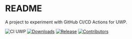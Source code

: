 # README

A project to experiment with GitHub CI/CD Actions for UWP.

![CI UWP](https://github.com/darenm/CustomMayd.Services.Serialization/workflows/CI%20UWP/badge.svg)
[![Downloads](https://img.shields.io/github/downloads/darenm/CustomMayd.Services.Serialization/total.svg?label=Downloads)](https://github.com/darenm/CustomMayd.Services.Serialization/releases/)
[![Release](https://img.shields.io/github/release/darenm/CustomMayd.Services.Serialization.svg?label=Release)](https://github.com/darenm/CustomMayd.Services.Serialization/release)
[![Contributors](https://img.shields.io/github/contributors/darenm/CustomMayd.Services.Serialization?label=Contributors)](https://github.com/darenm/CustomMayd.Services.Serialization/graphs/contributors)
